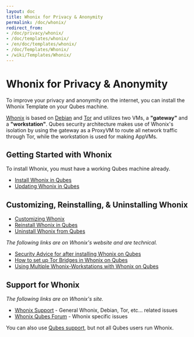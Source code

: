 ```yaml
---
layout: doc
title: Whonix for Privacy & Anonymity
permalink: /doc/whonix/
redirect_from:
- /doc/privacy/whonix/
- /doc/templates/whonix/
- /en/doc/templates/whonix/
- /doc/Templates/Whonix/
- /wiki/Templates/Whonix/
---
```


Whonix for Privacy & Anonymity
==============================

To improve your privacy and anonymity on the internet, you can install the
Whonix Template on your Qubes machine.

[Whonix](https://www.whonix.org) is based on [Debian](https://www.debian.org)
and [Tor](https://www.torproject.org) and utilizes two VMs, a **"gateway"** and
a **"workstation"**. Qubes security architecture makes use of Whonix's isolation
by using the gateway as a ProxyVM to route all network traffic through Tor,
while the workstation is used for making AppVMs.

## Getting Started with Whonix

To install Whonix, you must have a working Qubes machine already.

*  [Install Whonix in Qubes](/doc/whonix/install/)
*  [Updating Whonix in Qubes](/doc/whonix/update/)

## Customizing, Reinstalling, & Uninstalling Whonix

*  [Customizing Whonix](/doc/whonix/customize/)
*  [Reinstall Whonix in Qubes](/doc/whonix/reinstall/)
*  [Uninstall Whonix from Qubes](/doc/whonix/uninstall/)

*The following links are on Whonix's website and are technical.*

*  [Security Advice for after installing Whonix on Qubes](https://www.whonix.org/wiki/Post_Install_Advice)
*  [How to set up Tor Bridges in Whonix on Qubes](https://www.whonix.org/wiki/Bridges#How_to_use_bridges_in_Whonix)
*  [Using Multiple Whonix-Workstations with Whonix on Qubes](https://www.whonix.org/wiki/Multiple_Whonix-Workstations#Qubes-Whonix)

## Support for Whonix

*The following links are on Whonix's site.*

*  [Whonix Support](https://www.whonix.org/wiki/Support) - General Whonix, Debian, Tor, etc... related issues
*  [Whonix Qubes Forum](https://forums.whonix.org/c/qubes) - Whonix specific issues

You can also use [Qubes support](/help/), but not all Qubes users run Whonix.

